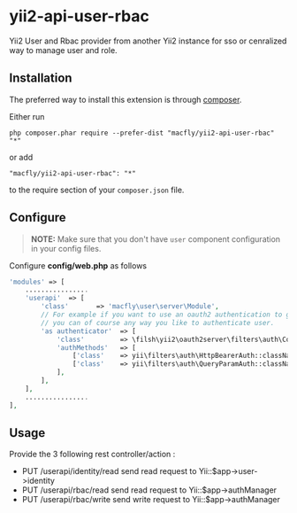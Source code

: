 # yii2-api-user-rbac

Yii2 User and Rbac provider from another Yii2 instance for sso or cenralized way to manage user and role.

Installation
------------

The preferred way to install this extension is through [composer](http://getcomposer.org/download/).

Either run

```
php composer.phar require --prefer-dist "macfly/yii2-api-user-rbac" "*"
```

or add

```
"macfly/yii2-api-user-rbac": "*"
```

to the require section of your `composer.json` file.

Configure
------------

> **NOTE:** Make sure that you don't have `user` component configuration in your config files.

Configure **config/web.php** as follows

```php
'modules' => [
    ................
    'userapi'  => [
        'class'       => 'macfly\user\server\Module',
        // For example if you want to use an oauth2 authentication to get User information,
        // you can of course any way you like to authenticate user.
        'as authenticator'  => [
            'class'         => \filsh\yii2\oauth2server\filters\auth\CompositeAuth::className(),
            'authMethods'   => [
                ['class'    => yii\filters\auth\HttpBearerAuth::className()],
                ['class'    => yii\filters\auth\QueryParamAuth::className(), 'tokenParam' => 'accessToken'],
            ],
        ],
    ],
    ................
],
```

Usage
------------

Provide the 3 following rest controller/action :

* PUT /userapi/identity/read send read request to Yii::$app->user->identity 
* PUT /userapi/rbac/read send read request to Yii::$app->authManager
* PUT /userapi/rbac/write send write request to Yii::$app->authManager
